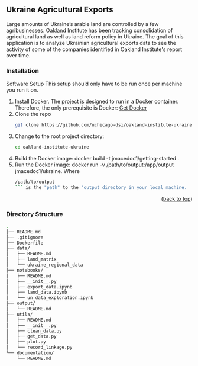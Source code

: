 ## Ukraine Agricultural Exports

Large amounts of Ukraine’s arable land are controlled by a few agribusinesses. Oakland Institute has been tracking consolidation of agricultural land as well as land reform policy in Ukraine. The goal of this application is to analyze Ukrainian agricultural exports data to see the activity of some of the companies identified in Oakland Institute's report over time.

### Installation

Software Setup
This setup should only have to be run once per machine you run it on.

1. Install Docker. The project is designed to run in a Docker container. Therefore, the only prerequisite is Docker: [Get Docker](https://docs.docker.com/get-docker/)
2. Clone the repo
   ```sh
   git clone https://github.com/uchicago-dsi/oakland-institute-ukraine.git
   ```
3. Change to the root project directory:
   ```sh
   cd oakland-institute-ukraine
   ```
4. Build the Docker image: docker build -t jmacedoc1/getting-started .
5. Run the Docker image: docker run -v /path/to/output:/app/output jmacedoc1/ukraine. Where
   ```sh
   /path/to/output
   ``` is the "path" to the "output directory in your local machine.
<p align="right">(<a href="#readme-top">back to top</a>)</p>


### Directory Structure

```sh
.
├── README.md
├── .gitignore
├── Dockerfile
├── data/
│   ├── README.md
│   ├── land_matrix
│   └── ukraine_regional_data
├── notebooks/
│   ├── README.md
│   ├── __init__.py
│   ├── export_data.ipynb
│   ├── land_data.ipynb
│   └── un_data_exploration.ipynb
├── output/
│   └── README.md
├── utils/
│   ├── README.md
│   ├── __init__.py
│   ├── clean_data.py
│   ├── get_data.py
│   ├── plot.py
│   └── record_linkage.py
└── documentation/
    └── README.md
```





